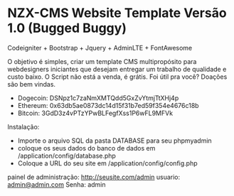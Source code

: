 # NZX-CMS Website Template Versão 1.0 (Bugged Buggy)
Codeigniter + Bootstrap + Jquery + AdminLTE + FontAwesome

O objetivo é simples, criar um template CMS multipropósito para webdesigners iniciantes que desejam entregar um trabalho de qualidade e custo baixo.
O Script não está a venda, é grátis.
Foi útil pra você? Doações são bem vindas.

- Dogecoin: DSNpz1c7zaNmXMTQdd5GxZvYtmjTtXHj4p
- Ethereum: 0x63db5ae0873dc14d15f31b7ed59f354e4676c18b
- Bitcoin: 3GdD3z4vPTzYPwBLFegfXss1P6wFL9MFVk

Instalação:
- Importe o arquivo SQL da pasta DATABASE para seu phpmyadmin
- coloque os seus dados do banco de dados em /application/config/database.php
- Coloque a URL do seu site em /application/config/config.php

painel de administração:
http://seusite.com/admin
usuario: admin@admin.com
Senha: admin


